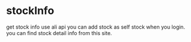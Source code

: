# stockInfo
get stock info use ali api
you can add stock as self stock when you login.
you can find stock detail info from this site.
